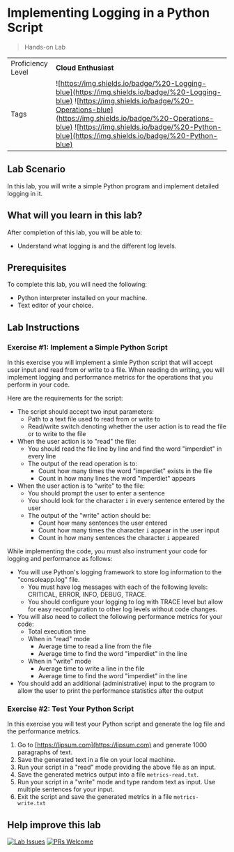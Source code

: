 # Implementing Logging in a Python Script

> Hands-on Lab

|                   |                       |
| :---------------- | :-------------------- |
| Proficiency Level | **Cloud  Enthusiast** |
| Tags              | ![https://img.shields.io/badge/%20-Logging-blue](https://img.shields.io/badge/%20-Logging-blue) ![https://img.shields.io/badge/%20-Operations-blue](https://img.shields.io/badge/%20-Operations-blue) ![https://img.shields.io/badge/%20-Python-blue](https://img.shields.io/badge/%20-Python-blue)|

## Lab Scenario

In this lab, you will write a simple Python program and implement detailed logging in it.

## What will you learn in this lab?

After completion of this lab, you will be able to:

- Understand what logging is and the different log levels.

## Prerequisites

To complete this lab, you will need the following:

- Python interpreter installed on your machine.
- Text editor of your choice.

## Lab Instructions

### Exercise #1: Implement a Simple Python Script 

In this exercise you will implement a simle Python script that will accept user input and read from or write to a file. When reading dn writing, you will implement logging and performance metrics for the operations that you perform in your code.

Here are the requirements for the script:

- The script should accept two input parameters:
  - Path to a text file used to read from or write to
  - Read/write switch denoting whether the user action is to read the file or to write to the file
- When the user action is to "read" the file:
  - You should read the file line by line and find the word "imperdiet" in every line
  - The output of the read operation is to:
    - Count how many times the word "imperdiet" exists in the file
    - Count in how many lines the word "imperdiet" appears
- When the user action is to "write" to the file:
  - You should prompt the user to enter a sentence
  - You should look for the character `i` in every sentence entered by the user
  - The output of the "write" action should be:
    - Count how many sentences the user entered
    - Count how many times the character `i` appear in the user input
    - Count in how many sentences the character `i` appeared

While implementing the code, you must also instrument your code for logging and performance as follows:

- You will use Python's logging framework to store log information to the "consoleapp.log" file.   
  - You must have log messages with each of the following levels: CRITICAL, ERROR, INFO, DEBUG, TRACE.
  - You should configure your logging to log with TRACE level but allow for easy reconfiguration to other log levels without code changes.
- You will also need to collect the following performance metrics for your code:
  - Total execution time
  - When in "read" mode
    - Average time to read a line from the file
    - Average time to find the word "imperdiet" in the line
  - When in "write" mode
    - Average time to write a line in the file
    - Average time to find the word "imperdiet" in the line
- You should add an additional (administrative) input to the program to allow the user to print the performance statistics after the output

### Exercise #2: Test Your Python Script

In this exercise you will test your Python script and generate the log file and the performance metrics.

1. Go to [https://lipsum.com](https://lipsum.com) and generate 1000 paragraphs of text.
2. Save the generated text in a file on your local machine.
3. Run your script in a "read" mode providing the above file as an input.
4. Save the generated metrics output into a file `metrics-read.txt`.
5. Run your script in a "write" mode and type random text as input. Use multiple sentences for your input.
6. Exit the script and save the generated metrics in a file `metrics-write.txt`

## Help improve this lab

[![Lab Issues](https://img.shields.io/github/issues/crimsonpinnacle/cloud-labs)](https://github.com/CrimsonPinnacle/cloud-labs/issues/new?assignees=toddysm&labels=new+lab&template=bug_template.md&title=) [![PRs Welcome](https://img.shields.io/badge/PRs-welcome-brightgreen.svg)](https://github.com/CrimsonPinnacle/cloud-labs/pulls)